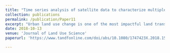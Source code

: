 ```yaml
---
title: "Time series analysis of satellite data to characterize multiple land use transitions: a case study of urban growth and agricultural land loss in India"
collection: publications
permalink: /publication/Paper11
excerpt: "Urban land use change is one of the most impactful land transitions on the biosphere, resulting in land conversion, habitat loss, and changes in biogeochemical cycling, climate, and hydrology. Thus, understanding it is essential for global change research. Most land change detection algorithms assume linear changes. However, urban land-use changes are often nonlinear, i.e., follow multiple transitions over time. We propose a new methodology to identify multiple transitions due to urbanization with high frequency remote sensing time series. We design, implement, and evaluate a time series approach to detect the timing of urban conversion of agricultural land in India. Results show an overall accuracy of 82.11% in detecting change timing when the algorithm is applied to MODIS normalized difference vegetation index (NDVI) time series. The proposed algorithm yields better results with raw time series than filtered time series. We discuss the usefulness of our algorithm to understand nonlinear land transitions."
date: 2018-10-13
venue: 'Journal of Land Use Science'
paperurl: 'https://www.tandfonline.com/doi/abs/10.1080/1747423X.2018.1533042'

---
```

